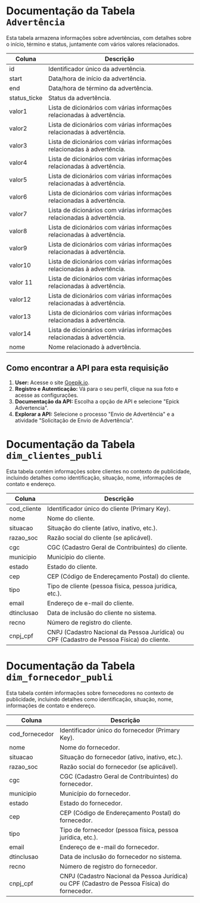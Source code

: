 # Documentação da Tabela `Advertência`

Esta tabela armazena informações sobre advertências, com detalhes sobre o início, término e status, juntamente com vários valores relacionados.

| Coluna       | Descrição                              |
|--------------|----------------------------------------|
| id           | Identificador único da advertência.     |
| start        | Data/hora de início da advertência.    |
| end          | Data/hora de término da advertência.   |
| status_ticke | Status da advertência.                 |
| valor1       | Lista de dicionários com várias informações relacionadas à advertência. |
| valor2       | Lista de dicionários com várias informações relacionadas à advertência. |
| valor3       | Lista de dicionários com várias informações relacionadas à advertência. |
| valor4       | Lista de dicionários com várias informações relacionadas à advertência. |
| valor5       | Lista de dicionários com várias informações relacionadas à advertência. |
| valor6       | Lista de dicionários com várias informações relacionadas à advertência. |
| valor7       | Lista de dicionários com várias informações relacionadas à advertência. |
| valor8       | Lista de dicionários com várias informações relacionadas à advertência. |
| valor9       | Lista de dicionários com várias informações relacionadas à advertência. |
| valor10      | Lista de dicionários com várias informações relacionadas à advertência. |
| valor 11     | Lista de dicionários com várias informações relacionadas à advertência. |
| valor12      | Lista de dicionários com várias informações relacionadas à advertência. |
| valor13      | Lista de dicionários com várias informações relacionadas à advertência. |
| valor14      | Lista de dicionários com várias informações relacionadas à advertência. |
| nome         | Nome relacionado à advertência.       |

## Como encontrar a API para esta requisição

1. **User:** Acesse o site [Goepik.io](https://goepik.io/epik).
2. **Registro e Autenticação:** Vá para o seu perfil, clique na sua foto e acesse as configurações.
3. **Documentação da API:** Escolha a opção de API e selecione "Epick Advertencia".
4. **Explorar a API:** Selecione o processo "Envio de Advertência" e a atividade "Solicitação de Envio de Advertência".

# Documentação da Tabela `dim_clientes_publi`

Esta tabela contém informações sobre clientes no contexto de publicidade, incluindo detalhes como identificação, situação, nome, informações de contato e endereço.

| Coluna        | Descrição                              |
|---------------|----------------------------------------|
| cod_cliente   | Identificador único do cliente (Primary Key). |
| nome          | Nome do cliente.                       |
| situacao      | Situação do cliente (ativo, inativo, etc.). |
| razao_soc     | Razão social do cliente (se aplicável). |
| cgc           | CGC (Cadastro Geral de Contribuintes) do cliente. |
| municipio     | Município do cliente.                  |
| estado        | Estado do cliente.                     |
| cep           | CEP (Código de Endereçamento Postal) do cliente. |
| tipo          | Tipo de cliente (pessoa física, pessoa jurídica, etc.). |
| email         | Endereço de e-mail do cliente.         |
| dtinclusao    | Data de inclusão do cliente no sistema.|
| recno         | Número de registro do cliente.         |
| cnpj_cpf      | CNPJ (Cadastro Nacional da Pessoa Jurídica) ou CPF (Cadastro de Pessoa Física) do cliente. |

# Documentação da Tabela `dim_fornecedor_publi`

Esta tabela contém informações sobre fornecedores no contexto de publicidade, incluindo detalhes como identificação, situação, nome, informações de contato e endereço.

| Coluna            | Descrição                              |
|-------------------|----------------------------------------|
| cod_fornecedor    | Identificador único do fornecedor (Primary Key). |
| nome              | Nome do fornecedor.                    |
| situacao          | Situação do fornecedor (ativo, inativo, etc.). |
| razao_soc         | Razão social do fornecedor (se aplicável). |
| cgc               | CGC (Cadastro Geral de Contribuintes) do fornecedor. |
| municipio         | Município do fornecedor.               |
| estado            | Estado do fornecedor.                  |
| cep               | CEP (Código de Endereçamento Postal) do fornecedor. |
| tipo              | Tipo de fornecedor (pessoa física, pessoa jurídica, etc.). |
| email             | Endereço de e-mail do fornecedor.      |
| dtinclusao        | Data de inclusão do fornecedor no sistema.|
| recno             | Número de registro do fornecedor.      |
| cnpj_cpf          | CNPJ (Cadastro Nacional da Pessoa Jurídica) ou CPF (Cadastro de Pessoa Física) do fornecedor. |


